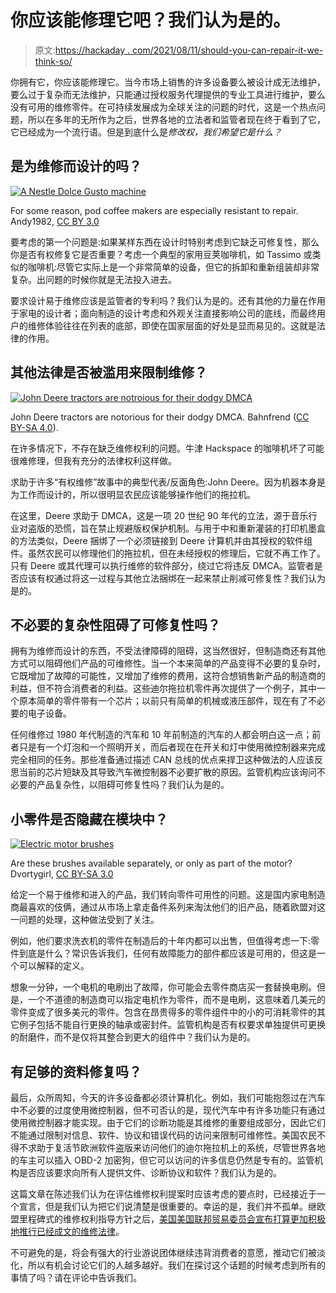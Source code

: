 # 你应该能修理它吧？我们认为是的。

> 原文:[https://hackaday . com/2021/08/11/should-you-can-repair-it-we-think-so/](https://hackaday.com/2021/08/11/should-you-be-able-to-repair-it-we-think-so/)

你拥有它，你应该能修理它。当今市场上销售的许多设备要么被设计成无法维护，要么过于复杂而无法维护，只能通过授权服务代理提供的专业工具进行维护，要么没有可用的维修零件。在可持续发展成为全球关注的问题的时代，这是一个热点问题，所以在多年的无所作为之后，世界各地的立法者和监管者现在终于看到了它，它已经成为一个流行语。但是到底什么是*修改权，我们希望它是什么？*

## 是为维修而设计的吗？

[![A Nestle Dolce Gusto machine](../Images/d2f61b888118c1e9d3c63e13ce83d1c3.png)](https://hackaday.com/wp-content/uploads/2021/07/1280px-Dolce_Gusto.jpeg)

For some reason, pod coffee makers are especially resistant to repair. Andy1982, [CC BY 3.0](https://upload.wikimedia.org/wikipedia/commons/thumb/a/ad/Dolce_Gusto.JPG/1280px-Dolce_Gusto.JPG)

要考虑的第一个问题是:如果某样东西在设计时特别考虑到它缺乏可修复性，那么你是否有权修复它是否重要？考虑一个典型的家用豆荚咖啡机，如 Tassimo 或类似的咖啡机:尽管它实际上是一个非常简单的设备，但它的拆卸和重新组装却非常复杂。出问题的时候你就是无法投入进去。

要求设计易于维修应该是监管者的专利吗？我们认为是的。还有其他的力量在作用于家电的设计者；面向制造的设计考虑和外观关注直接影响公司的底线，而最终用户的维修体验往往在列表的底部，即使在国家层面的好处是显而易见的。这就是法律的作用。

## 其他法律是否被滥用来限制维修？

[![John Deere tractors are notroious for their dodgy DMCA](../Images/bd6492a33f1c0d47210d56db83f5124c.png)](https://hackaday.com/wp-content/uploads/2020/04/aussie-tractor-thumbnail.jpg)

John Deere tractors are notorious for their dodgy DMCA. Bahnfrend ([CC BY-SA 4.0](https://commons.wikimedia.org/wiki/File:John_Deere_7230R_%2B_Horsch_seeder,_Mukinbudin,_2014.JPG)).

在许多情况下，不存在缺乏维修权利的问题。牛津 Hackspace 的咖啡机坏了可能很难修理，但我有充分的法律权利这样做。

求助于许多“有权维修”故事中的典型代表/反面角色:John Deere。因为机器本身是为工作而设计的，所以很明显农民应该能够操作他们的拖拉机。

在这里，Deere 求助于 DMCA，这是一项 20 世纪 90 年代的立法，源于音乐行业对盗版的恐慌，旨在禁止规避版权保护机制。与用于中和重新灌装的打印机墨盒的方法类似，Deere 捆绑了一个必须链接到 Deere 计算机并由其授权的软件组件。虽然农民可以修理他们的拖拉机，但在未经授权的修理后，它就不再工作了。只有 Deere 或其代理可以执行维修的软件部分，绕过它将违反 DMCA。监管者是否应该有权通过将这一过程与其他立法捆绑在一起来禁止削减可修复性？我们认为是的。

## 不必要的复杂性阻碍了可修复性吗？

拥有为维修而设计的东西，不受法律障碍的阻碍，这当然很好，但制造商还有其他方式可以阻碍他们产品的可维修性。当一个本来简单的产品变得不必要的复杂时，它既增加了故障的可能性，又增加了维修的费用，这符合想销售新产品的制造商的利益，但不符合消费者的利益。这些迪尔拖拉机零件再次提供了一个例子，其中一个原本简单的零件带有一个芯片；以前只有简单的机械或液压部件，现在有了不必要的电子设备。

任何维修过 1980 年代制造的汽车和 10 年前制造的汽车的人都会明白这一点；前者只是有一个灯泡和一个照明开关，而后者现在在开关和灯中使用微控制器来完成完全相同的任务。那些准备通过描述 CAN 总线的优点来捍卫这种做法的人应该反思当前的芯片短缺及其导致汽车微控制器不必要扩散的原因。监管机构应该询问不必要的产品复杂性，以阻碍可修复性吗？我们认为是的。

## 小零件是否隐藏在模块中？

[![Electric motor brushes](../Images/802b997bc05f4099d6a880fa368f3758.png)](https://hackaday.com/wp-content/uploads/2021/07/Electric_motor_brushes_vacuum.jpg)

Are these brushes available separately, or only as part of the motor? Dvortygirl, [CC BY-SA 3.0](https://commons.wikimedia.org/wiki/File:Electric_motor_brushes_vacuum.jpg)

给定一个易于维修和进入的产品，我们转向零件可用性的问题。这是国内家电制造商最喜欢的伎俩，通过从市场上拿走备件系列来淘汰他们的旧产品，随着欧盟对这一问题的处理，这种做法受到了关注。

例如，他们要求洗衣机的零件在制造后的十年内都可以出售，但值得考虑一下:零件到底是什么？常识告诉我们，任何有故障能力的部件都应该是可用的，但这是一个可以解释的定义。

想象一分钟，一个电机的电刷出了故障，你可能会去零件商店买一套替换电刷。但是，一个不道德的制造商可以指定电机作为零件，而不是电刷，这意味着几美元的零件变成了很多美元的零件。包含在昂贵得多的零件组件中的小的可消耗零件的其它例子包括不能自行更换的轴承或密封件。监管机构是否有权要求单独提供可更换的耐磨件，而不是仅将其整合到更大的组件中？我们认为是的。

## 有足够的资料修复吗？

最后，众所周知，今天的许多设备都必须计算机化。例如，我们可能抱怨过在汽车中不必要的过度使用微控制器，但不可否认的是，现代汽车中有许多功能只有通过使用微控制器才能实现。由于它们的诊断功能是其维修的重要组成部分，因此它们不能通过限制对信息、软件、协议和错误代码的访问来限制可维修性。美国农民不得不求助于复活节欧洲软件盗版来访问他们的迪尔拖拉机上的系统，尽管世界各地的车主可以插入 OBD-2 加密狗，但它可以访问的许多信息仍然是专有的。监管机构是否应该要求向所有人提供文件、诊断协议和软件？我们认为是的。

这篇文章在陈述我们认为在评估维修权利提案时应该考虑的要点时，已经接近于一个宣言，但是我们认为把它们说清楚是很重要的。幸运的是，我们并不孤单。继欧盟里程碑式的维修权利指导方针之后，[美国美国联邦贸易委员会宣布打算更加积极地推行已经成文的维修法律](https://hackaday.com/2021/07/27/ftc-rules-on-right-to-repair/)。

不可避免的是，将会有强大的行业游说团体继续违背消费者的意愿，推动它们被淡化，所以有机会讨论它们的人越多越好。我们在探讨这个话题的时候考虑到所有的事情了吗？请在评论中告诉我们。